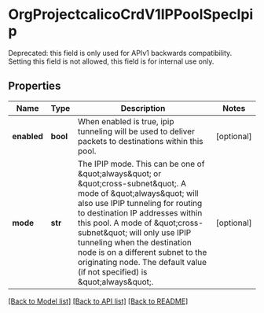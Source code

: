 # OrgProjectcalicoCrdV1IPPoolSpecIpip

Deprecated: this field is only used for APIv1 backwards compatibility. Setting this field is not allowed, this field is for internal use only.
## Properties
Name | Type | Description | Notes
------------ | ------------- | ------------- | -------------
**enabled** | **bool** | When enabled is true, ipip tunneling will be used to deliver packets to destinations within this pool. | [optional] 
**mode** | **str** | The IPIP mode.  This can be one of \&quot;always\&quot; or \&quot;cross-subnet\&quot;.  A mode of \&quot;always\&quot; will also use IPIP tunneling for routing to destination IP addresses within this pool.  A mode of \&quot;cross-subnet\&quot; will only use IPIP tunneling when the destination node is on a different subnet to the originating node.  The default value (if not specified) is \&quot;always\&quot;. | [optional] 

[[Back to Model list]](../README.md#documentation-for-models) [[Back to API list]](../README.md#documentation-for-api-endpoints) [[Back to README]](../README.md)


